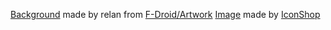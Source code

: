 <a href="https://gitlab.com/fdroid/artwork/-/blob/master/badge/get-it-on.svg">Background</a> made by relan from <a href="https://gitlab.com/fdroid/artwork">F-Droid/Artwork</a>
<a href="https://freeiconshop.com/icon/android-icon/">Image</a> made by <a href="https://freeiconshop.com/">IconShop</a>